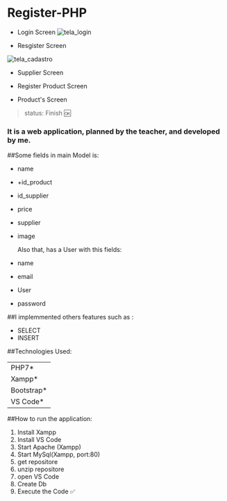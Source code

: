 <h1>Register-PHP</h1>

+ Login Screen
  ![tela_login](https://github.com/gustavoro01/Cadastro-PHP/assets/162130517/49963c31-71bb-4c5f-8d9c-edfc13bba877)

+ Resgister Screen

![tela_cadastro](https://github.com/gustavoro01/Cadastro-PHP/assets/162130517/118053ec-c067-4122-8646-4dcfa46593a7)

+ Supplier Screen


+ Register Product Screen


+ Product's Screen


>status: Finish 🆗

### It is a web application, planned by the teacher, and developed by me. 

##Some fields in main Model is: 

+ name
+ +id_product
+ id_supplier
+ price
+ supplier
+ image

  Also that, has a User with this fields:

+ name
+ email
+ User
+ password

##I implemmented others  features such as :

+ SELECT
+ INSERT

##Technologies Used:
<table>
  <tr>
    <td>
      PHP7*
    </td>  
  </tr>
   <tr>
    <td>
      Xampp*
    </td>  
  </tr>
   <tr>
    <td>
      Bootstrap*
    </td>  
  </tr>
   <tr>
    <td>
      VS Code*
    </td>  
  </tr>
</table>

##How to run the application:
1) Install Xampp
2) Install VS Code
3) Start Apache (Xampp)
4) Start MySql(Xampp, port:80)
5) get repositore
6) unzip repositore
7) open VS Code
8) Create Db
9) Execute the Code ✅
